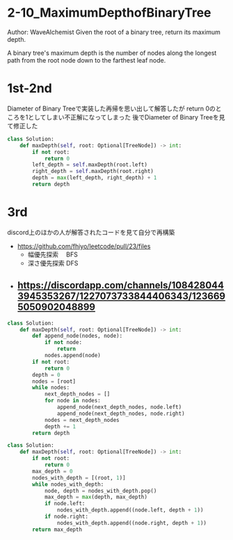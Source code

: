 # 2-10_MaximumDepthofBinaryTree
Author: WaveAlchemist
Given the root of a binary tree, return its maximum depth.

A binary tree's maximum depth is the number of nodes along the longest path from the root node down to the farthest leaf node.

# 1st-2nd
Diameter of Binary Treeで実装した再帰を思い出して解答したが
return 0のところを1としてしまい不正解になってしまった
後でDiameter of Binary Treeを見て修正した

``` Python
class Solution:
    def maxDepth(self, root: Optional[TreeNode]) -> int:
        if not root:
            return 0
        left_depth = self.maxDepth(root.left)
        right_depth = self.maxDepth(root.right)
        depth = max(left_depth, right_depth) + 1
        return depth
```
# 3rd
discord上のほかの人が解答されたコードを見て自分で再構築
- https://github.com/fhiyo/leetcode/pull/23/files
    - 幅優先探索　 BFS
    - 深さ優先探索 DFS
- https://discordapp.com/channels/1084280443945353267/1227073733844406343/1236695050902048899
    - 

``` Python
class Solution:
    def maxDepth(self, root: Optional[TreeNode]) -> int:
        def append_node(nodes, node):
            if not node:
                return
            nodes.append(node)
        if not root:
            return 0
        depth = 0
        nodes = [root]
        while nodes:
            next_depth_nodes = []
            for node in nodes:
                append_node(next_depth_nodes, node.left)
                append_node(next_depth_nodes, node.right)
            nodes = next_depth_nodes
            depth += 1
        return depth
```

``` Python
class Solution:
    def maxDepth(self, root: Optional[TreeNode]) -> int:
        if not root:
            return 0
        max_depth = 0
        nodes_with_depth = [(root, 1)]
        while nodes_with_depth:
            node, depth = nodes_with_depth.pop()
            max_depth = max(depth, max_depth)
            if node.left:
                nodes_with_depth.append((node.left, depth + 1))
            if node.right:
                nodes_with_depth.append((node.right, depth + 1))
        return max_depth
```

